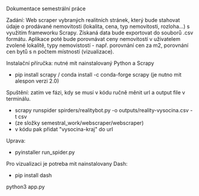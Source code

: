 Dokumentace semestrální práce

Zadání: Web scraper vybraných realitních stránek, který bude stahovat údaje o 
prodávané nemovitosti (lokalita, cena, typ nemovitosti, rozloha...) s využitím 
frameworku Scrapy. Získaná data bude exportovat do souborů .csv formátu. 
Aplikace poté bude porovnávat ceny nemovitostí v uživatelem zvolené lokalitě,
typy nemovistostí - např. porovnání cen za m2, porovnání cen bytů s n počtem 
místností  (vizualizace).

Instalační příručka: 
 nutné mít nainstalovaný Python a Scrapy
 - pip install scrapy / conda install -c conda-forge scrapy
   (je nutno mit alespon verzi 2.0)

Spuštění:
zatím ve fázi, kdy se musí v kódu ručně měnit url a output file v terminálu.
- scrapy runspider spirders/realitybot.py -o outputs/reality-vysocina.csv -t csv 
- (ze složky semestral_work/webscraper/webscraper)
- v kódu pak přidat "vysocina-kraj" do url

Uprava: 
 - pyinstaller run_spider.py
 
Pro vizualizaci je potreba mit nainstalovany Dash:
 - pip install dash

python3 app.py
